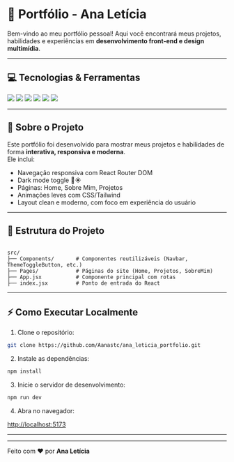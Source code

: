 # 🎨 Portfólio - Ana Letícia

Bem-vindo ao meu portfólio pessoal! Aqui você encontrará meus projetos, habilidades e experiências em **desenvolvimento front-end e design multimídia**.

---

## 💻 Tecnologias & Ferramentas

<div>
  <img src="https://img.shields.io/badge/React-61DAFB?style=for-the-badge&logo=react&logoColor=white" />
  <img src="https://img.shields.io/badge/TailwindCSS-06B6D4?style=for-the-badge&logo=tailwind-css&logoColor=white" />
  <img src="https://img.shields.io/badge/JavaScript-F7DF1E?style=for-the-badge&logo=javascript&logoColor=black" />
  <img src="https://img.shields.io/badge/Node.js-339933?style=for-the-badge&logo=node.js&logoColor=white" />
  <img src="https://img.shields.io/badge/Vercel-000000?style=for-the-badge&logo=vercel&logoColor=white" />
  <img src="https://img.shields.io/badge/GitHub-181717?style=for-the-badge&logo=github&logoColor=white" />
</div>

---

## 🚀 Sobre o Projeto

Este portfólio foi desenvolvido para mostrar meus projetos e habilidades de forma **interativa, responsiva e moderna**.  
Ele inclui:

- Navegação responsiva com React Router DOM  
- Dark mode toggle 🌙☀️  
- Páginas: Home, Sobre Mim, Projetos  
- Animações leves com CSS/Tailwind  
- Layout clean e moderno, com foco em experiência do usuário  

<!-- 📌 **Preview:**  
![Preview do Portfólio](link-do-gif-ou-screenshot.gif)-->

---

## 📂 Estrutura do Projeto

```

src/
├── Components/       # Componentes reutilizáveis (Navbar, ThemeToggleButton, etc.)
├── Pages/            # Páginas do site (Home, Projetos, SobreMim)
├── App.jsx           # Componente principal com rotas
├── index.jsx         # Ponto de entrada do React

````

---

## ⚡ Como Executar Localmente

1. Clone o repositório:

```bash
git clone https://github.com/Aanastc/ana_leticia_portfolio.git
````

2. Instale as dependências:

```bash
npm install
```

3. Inicie o servidor de desenvolvimento:

```bash
npm run dev
```

4. Abra no navegador:

[http://localhost:5173](http://localhost:5173)

---

<!-- ## 🌐 Deploy

O portfólio está hospedado no **Vercel**:
[https://ana-leticia.vercel.app](https://ana-leticia.vercel.app)

--- -->


---

Feito com ❤️ por **Ana Letícia**

```
